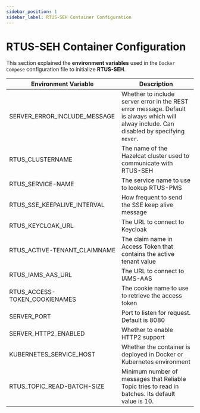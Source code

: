 ```yaml
---
sidebar_position: 1
sidebar_label: RTUS-SEH Container Configuration
---
```


#	RTUS-SEH Container Configuration

This section explained the **environment variables** used in the `Docker Compose` configuration file to initialize **RTUS-SEH**.

| Environment Variable	   | Description |
| -----------------------  | ----------  |
| SERVER_ERROR_INCLUDE_MESSAGE  | Whether to include server error in the REST error message. Default is always which will alway include. Can disabled by specifying `never`.                                                                                                                                 |    
| RTUS_CLUSTERNAME	            | The name of the Hazelcat cluster used to communicate with RTUS-SEH                                     |   
| RTUS_SERVICE-NAME	            | The service name to use to lookup RTUS-PMS                                                             |
| RTUS_SSE_KEEPALIVE_INTERVAL   | How frequent to send the SSE keep alive message                                                        | 
| RTUS_KEYCLOAK_URL             | The URL to connect to Keycloak                                                                         |
| RTUS_ACTIVE-TENANT_CLAIMNAME  | The claim name in Access Token that contains the active tenant value                                   |
| RTUS_IAMS_AAS_URL             | The URL to connect to IAMS-AAS                                                                         |
| RTUS_ACCESS-TOKEN_COOKIENAMES | The cookie name to use to retrieve the access token                                                    |
| SERVER_PORT                   | Port to listen for request. Default is 8080                                                            |
| SERVER_HTTP2_ENABLED          | Whether to enable HTTP2 support                                                                        |
| KUBERNETES_SERVICE_HOST       | Whether the container is deployed in Docker or Kubernetes environment                                  |
| RTUS_TOPIC_READ-BATCH-SIZE    | Minimum number of messages that Reliable Topic tries to read in batches. Its default value is 10.      |
